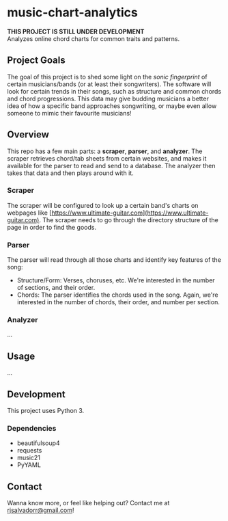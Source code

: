 # music-chart-analytics

**THIS PROJECT IS STILL UNDER DEVELOPMENT**  
Analyzes online chord charts for common traits and patterns.

## Project Goals

The goal of this project is to shed some light on the *sonic fingerprint* of certain musicians/bands (or at least their songwriters). The software will look for certain trends in their songs, such as structure and common chords and chord progressions. This data may give budding musicians a better idea of how a specific band approaches songwriting, or maybe even allow someone to mimic their favourite musicians!

## Overview

This repo has a few main parts: a **scraper**, **parser**, and **analyzer**. The scraper retrieves chord/tab sheets from certain websites, and makes it available for the parser to read and send to a database. The analyzer then takes that data and then plays around with it.

### Scraper

The scraper will be configured to look up a certain band's charts on webpages like [https://www.ultimate-guitar.com](https://www.ultimate-guitar.com). The scraper needs to go through the directory structure of the page in order to find the goods.

### Parser

The parser will read through all those charts and identify key features of the song:

- Structure/Form: Verses, choruses, etc. We're interested in the number of sections, and their order.
- Chords: The parser identifies the chords used in the song. Again, we're interested in the number of chords, their order, and number per section.

### Analyzer

...

## Usage

...

## Development

This project uses Python 3.

### Dependencies

- beautifulsoup4
- requests
- music21
- PyYAML

## Contact

Wanna know more, or feel like helping out? Contact me at rjsalvadorr@gmail.com!
